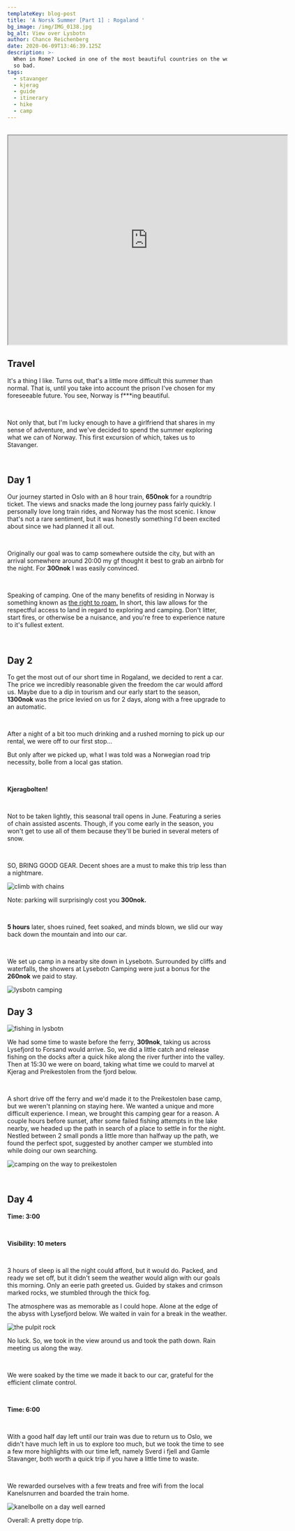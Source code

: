 ```yaml
---
templateKey: blog-post
title: 'A Norsk Summer [Part 1] : Rogaland '
bg_image: /img/IMG_0138.jpg
bg_alt: View over Lysbotn
author: Chance Reichenberg
date: 2020-06-09T13:46:39.125Z
description: >-
  When in Rome? Locked in one of the most beautiful countries on the world isn't
  so bad.  
tags:
  - stavanger
  - kjerag
  - guide
  - itinerary
  - hike
  - camp
---
```

<div class="article-text">

</br>

<iframe src="https://www.google.com/maps/d/embed?mid=1POHfcie_0nDVuUop2K0eT86ONTK9BhSW&hl=en" width="640" height="480"></iframe>

## Travel

It's a thing I like. Turns out, that's a little more difficult this summer than normal. That is, until you take into account the prison I've chosen for my foreseeable future. You see, Norway is f\*\**ing beautiful. 

</br>

Not only that, but I'm lucky enough to have a girlfriend that shares in my sense of adventure, and we've decided to spend the summer exploring what we can of Norway. This first excursion of which, takes us to Stavanger. 

</br>

## Day 1

Our journey started in Oslo with an 8 hour train, **650nok** for a roundtrip ticket. The views and snacks made the long journey pass fairly quickly. I personally love long train rides, and Norway has the most scenic. I know that's not a rare sentiment, but it was honestly something I'd been excited about since we had planned it all out.

</br>

Originally our goal was to camp somewhere outside the city, but with an arrival somewhere around 20:00 my gf thought it best to grab an airbnb for the night. For **300nok** I was easily convinced.

</br>

Speaking of camping. One of the many benefits of residing in Norway is something known as <a href="https://www.visitnorway.com/plan-your-trip/travel-tips-a-z/right-of-access">the right to roam.</a> In short, this law allows for the respectful access to land in regard to exploring and camping. Don't litter, start fires, or otherwise be a nuisance, and you're free to experience nature to it's fullest extent.

</br>

## Day 2

To get the most out of our short time in Rogaland, we decided to rent a car. The price we incredibly reasonable given the freedom the car would afford us. Maybe due to a dip in tourism and our early start to the season, **1300nok** was the price levied on us for 2 days, along with a free upgrade to an automatic. 

</br>

After a night of a bit too much drinking and a rushed morning to pick up our rental, we were off to our first stop...

But only after we picked up, what I was told was a Norwegian road trip necessity, bolle from a local gas station.

</br>

**Kjeragbolten!**

</br>

Not to be taken lightly, this seasonal trail opens in June. Featuring a series of chain assisted ascents. Though, if you come early in the season, you won't get to use all of them because they'll be buried in several meters of snow.

</br>

SO, BRING GOOD GEAR. Decent shoes are a must to make this trip less than a nightmare.

</div>

<div class="article-image">

![climb with chains ](/img/IMG_0062.jpg "ascent to kjeragbolten")

</div>

<div class="article-text">

Note: parking will surprisingly cost you **300nok.**

</br>

**5 hours** later, shoes ruined, feet soaked, and minds blown, we slid our way back down the mountain and into our car.

</br>

We set up camp in a nearby site down in Lysebotn. Surrounded by cliffs and waterfalls, the showers at Lysebotn Camping were just a bonus for the **260nok** we paid to stay.

</div>

<div class="article-image">

![lysbotn camping](/img/IMG_0200.jpg "lysbotn camping")

</div>

<div class="article-text">

## Day 3

</div>

<div class="article-image">

![fishing in lysbotn](/img/IMG_0240.jpg "fishing in lysbotn")

</div>

<div class="article-text">

We had some time to waste before the ferry, **309nok**, taking us across Lysefjord to Forsand would arrive. So, we did a little catch and release fishing on the docks after a quick hike along the river further into the valley. Then at 15:30 we were on board, taking what time we could to marvel at Kjerag and Preikestolen from the fjord below.

</br>

A short drive off the ferry and we'd made it to the Preikestolen base camp, but we weren't planning on staying here. We wanted a unique and more difficult experience. I mean, we brought this camping gear for a reason. A couple hours before sunset, after some failed fishing attempts in the lake nearby, we headed up the path in search of a place to settle in for the night. Nestled between 2 small ponds a little more than halfway up the path, we found the perfect spot, suggested by another camper we stumbled into while doing our own searching.

</div>

<div class="article-image">

![camping on the way to preikestolen](/img/IMG_0335.jpg "camping on the way to preikestolen")

</div>

<div class="article-text">

</br>

## Day 4

**Time: 3:00**

</br>

**Visibility: 10 meters**

</br>

3 hours of sleep is all the night could afford, but it would do. Packed, and ready we set off, but it didn't seem the weather would align with our goals this morning. Only an eerie path greeted us. Guided by stakes and crimson marked rocks, we stumbled through the thick fog.

The atmosphere was as memorable as I could hope. Alone at the edge of the abyss with Lysefjord below. We waited in vain for a break in the weather. 

</div>

<div class="article-image">

![the pulpit rock](/img/IMG_0368.jpg "Pulpit Rock in fog")

</div>

<div class="article-text">

No luck. So, we took in the view around us and took the path down. Rain meeting us along the way. 

</br>

We were soaked by the time we made it back to our car, grateful for the efficient climate control.

</br>

**Time: 6:00**

</br>

With a good half day left until our train was due to return us to Oslo, we didn't have much left in us to explore too much, but we took the time to see a few more highlights with our time left, namely Sverd i fjell and Gamle Stavanger, both worth a quick trip if you have a little time to waste. 

</br>

We rewarded ourselves with a few treats and free wifi from the local Kanelsnurren and boarded the train home.

</div>

<div class="article-image">

![kanelbolle on a day well earned](/img/IMG_0414.jpg "kanelbolle on a day well earned")

</div>

<div class="article-text">

Overall: A pretty dope trip. 

</div>

